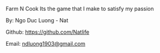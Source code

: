 Farm N Cook 
Its the game that I make to satisfy my passion

By: Ngo Duc Luong - Nat

Github: https://github.com/Natlife

Email: ndluong1903@gmail.com
